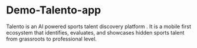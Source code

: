 # Demo-Talento-app
Talento is an AI powered sports talent discovery platform .  It is a mobile first ecosystem that identifies, evaluates, and showcases hidden sports talent from grassroots to professional level.
